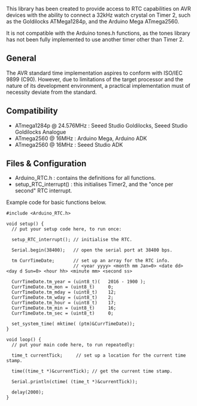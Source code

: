This library has been created to provide access to RTC capabilities on AVR devices with the ability to connect a 32kHz watch crystal on Timer 2, such as the Goldilocks ATMega1284p, and the Arduino Mega ATmega2560.

It is not compatible with the Arduino tones.h functions, as the tones library has not been fully implemented to use another timer other than Timer 2.

## General

The AVR standard time implementation aspires to conform with ISO/IEC 9899 (C90). However, due to limitations of the target processor and the nature of its development environment, a practical implementation must of necessity deviate from the standard.

## Compatibility

  * ATmega1284p @ 24.576MHz : Seeed Studio Goldilocks, Seeed Studio Goldilocks Analogue
  * ATmega2560 @ 16MHz : Arduino Mega, Arduino ADK
  * ATmega2560 @ 16MHz : Seeed Studio ADK

## Files & Configuration

* Arduino_RTC.h : contains the definitions for all functions.
* setup_RTC_interrupt() : this initialises Timer2, and the "once per second" RTC interrupt.

Example code for basic functions below.

```
#include <Arduino_RTC.h>

void setup() {
  // put your setup code here, to run once:
  
  setup_RTC_interrupt(); // initialise the RTC.
  
  Serial.begin(38400);   // open the serial port at 38400 bps.

  tm CurrTimeDate;       // set up an array for the RTC info.
                         // <year yyyy> <month mm Jan=0> <date dd> <day d Sun=0> <hour hh> <minute mm> <second ss>

  CurrTimeDate.tm_year = (uint8_t)(   2016 - 1900 );
  CurrTimeDate.tm_mon = (uint8_t)     0;
  CurrTimeDate.tm_mday = (uint8_t)    12;
  CurrTimeDate.tm_wday = (uint8_t)    2;
  CurrTimeDate.tm_hour = (uint8_t)    17;
  CurrTimeDate.tm_min = (uint8_t)     16;
  CurrTimeDate.tm_sec = (uint8_t)     0;

  set_system_time( mktime( (ptm)&CurrTimeDate));
}

void loop() {
  // put your main code here, to run repeatedly:

  time_t currentTick;     // set up a location for the current time stamp.

  time((time_t *)&currentTick); // get the current time stamp.

  Serial.println(ctime( (time_t *)&currentTick));

  delay(2000);
}
```

